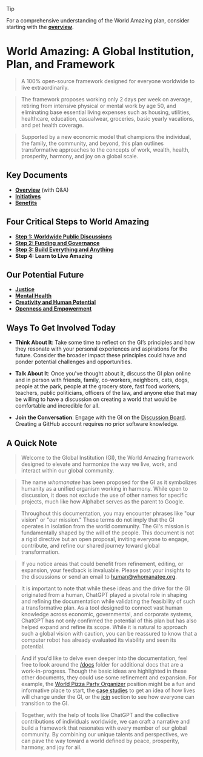 > [!TIP]
> For a comprehensive understanding of the World Amazing plan, consider starting with the [**overview**](docs/overview.md).

# World Amazing: A Global Institution, Plan, and Framework
> A 100% open-source framework designed for everyone worldwide to live extraordinarily.

> The framework proposes working only 2 days per week on average, retiring from intensive physical or mental work by age 50, and eliminating base essential living expenses such as housing, utilities, healthcare, education, casualwear, groceries, basic yearly vacations, and pet health coverage.

> Supported by a new economic model that champions the individual, the family, the community, and beyond, this plan outlines transformative approaches to the concepts of work, wealth, health, prosperity, harmony, and joy on a global scale.

<!--
1. **[Key Documents](#key-documents)**: Essential documents providing a concise overview, benefits, and a straightforward, actionable four-step plan for members to engage with and contribute to the GI’s mission.
2. **[Our Potential Future](#our-potential-future)**: Visions and aspirations for what society could look like under the GI, focusing on justice, mental health, creativity, and empowerment.
3. **[Case Studies: Before and After](#case-studies-before-and-after)**: Real-life inspired scenarios showing the transformative impact of the GI on individuals and communities across various socio-economic backgrounds.
4. **[Join the GI](#join-the-gi)**: Opportunities and invitations for individuals from diverse backgrounds to actively participate in the GI, emphasizing inclusion and community contribution.
5. **[Global Positions](#global-positions)**: Alongside the essential positions required to upgrade and update world civilization, many new roles are also planned to foster a proactive and engaged global community.
6. **[Ways To Get Involved Today](#ways-to-get-involved-today)**: Immediate actions people can take to begin understanding and discussing the principles and aims of the GI, fostering a grassroots movement for change.
-->

## Key Documents
- [**Overview**](docs/overview.md) (with Q&A)
- [**Initiatives**](docs/initiatives.md)
- [**Benefits**](docs/benefits.md)

## Four Critical Steps to World Amazing
- [**Step 1: Worldwide Public Discussions**](docs/discussions.md)
- [**Step 2: Funding and Governance**](docs/funding.md)
- [**Step 3: Build Everything and Anything**](docs/implementation.md)
- **Step 4: Learn to Live Amazing**

## Our Potential Future
- [**Justice**](docs/vision/justice.md)
- [**Mental Health**](docs/vision/mental-health.md)
- [**Creativity and Human Potential**](docs/vision/human-potential.md)
- [**Openness and Empowerment**](docs/vision/openness-empowerment.md)

<!--
## Case Studies: Before and After
- [**A World United**](docs/case-study/global.md)
- [**Transforming Suffering into Lessons**](docs/case-study/suffering.md)
- [**Maria's Renewed Hope**](docs/case-study/maria.md)
- [**John's New Foundations**](docs/case-study/john.md)
- [**The Washingtons' Community Revival**](docs/case-study/the-washingtons.md)
- [**The Hills' Community Engagement**](docs/case-study/the-hills.md)
- [**The Al-Hayek's Cultural Renaissance**](docs/case-study/the-al-hayeks.md)
- [**The Golan's Unity Through Diversity**](docs/case-study/the-golans.md)
- [**Alexei's Transformation**](docs/case-study/alexei.md)
-->
<!--
- [**Jacob's Journey from Conflict to Reconciliation**](docs/case-study/jacob.md): A former IDF Air Force pilot finds healing and a new purpose in peace-building.
- [**Jamal's Road to Redemption**](docs/case-study/jamal.md): A former combatant's transformation through education and community engagement.
- [**David's Path to Inner Peace**](docs/case-study/david.md): How a former Prime Minister redirected his focus from conflict to peace advocacy.
-->

<!--
## Join the GI

### To: All Humans
> From thinkers to leaders, to those seeking redemption, each human is crucial in our collective mission. Regardless of your present circumstances or past behavior, the involvement of everyone is essential for the success of the GI.

- [**Global Citizens**](docs/join/global-citizens.md)
- [**Thinkers**](docs/join/thinkers.md)
- [**Lovers**](docs/join/lovers.md)
- [**Haters**](docs/join/haters.md)
- [**Youths**](docs/join/youths.md)
- [**Redemption Seekers**](docs/join/redemption.md)

### To: All Skilled in These Areas
> To successfully launch and sustain all GI initiatives, we will need experienced and skilled humans to get things going.

- [**Defense, Emergency, and Disaster Response Professionals**](docs/join/defense-emergency.md)
- [**Healthcare Professionals**](docs/join/healthcare.md)
- [**Food Industry Professionals**](docs/join/food-industry.md)
- [**Construction Professionals**](docs/join/builders.md)
- [**Manufacturing Professionals**](docs/join/manufacturing.md)
- [**Educators and Researchers**](docs/join/educators.md)
- [**Devlopers**](docs/join/devlopers.md)[sic]
-->

<!--
## Global Positions
> Alongside the essential positions required to upgrade and update world civilization, many new roles are also planned to foster a proactive and engaged global community.

- [**World Pizza Party Organizer**](docs/job/pizza-party-organizer.md)
-->

<!--
- [**General Complainer Supreme**](docs/job/general-complainer-supreme.md): The leader of the Army of Complainers, responsible for steering the direction of complaint resolution initiatives globally. This role demands a visionary leader who can transform grievances into strategic actions, ensuring that every voice within the GI is heard and valued. The General Complainer Supreme sets the tone for a proactive, problem-solving culture, embodying the GI’s commitment to continuous improvement and inclusive leadership.
- [**Army of Complainers Member**](docs/job/army-of-complainers.md): As a mandatory role for all GI members, this position is at the heart of our mission to address and resolve every issue, no matter its size. Members are tasked with identifying, articulating, and solving complaints ranging from everyday inconveniences to systemic challenges. This role is about active participation in creating a better world, ensuring that every complaint, big or small, is an opportunity for improvement and innovation.
-->

## Ways To Get Involved Today
- **Think About It**: Take some time to reflect on the GI’s principles and how they resonate with your personal experiences and aspirations for the future. Consider the broader impact these principles could have and ponder potential challenges and opportunities.

- **Talk About It**: Once you've thought about it, discuss the GI plan online and in person with friends, family, co-workers, neighbors, cats, dogs, people at the park, people at the grocery store, fast food workers, teachers, public politicians, officers of the law, and anyone else that may be willing to have a discussion on creating a world that would be comfortable and incredible for all.

- **Join the Conversation**: Engage with the GI on the [Discussion Board](https://github.com/whomanatee/plan/discussions). Creating a GitHub account requires no prior software knowledge.
  

## A Quick Note
> Welcome to the Global Institution (GI), the World Amazing framework designed to elevate and harmonize the way we live, work, and interact within our global community.

> The name *whomanatee* has been proposed for the GI as it symbolizes humanity as a unified organism working in harmony. While open to discussion, it does not exclude the use of other names for specific projects, much like how Alphabet serves as the parent to Google.

> Throughout this documentation, you may encounter phrases like "our vision" or "our mission." These terms do not imply that the GI operates in isolation from the world community. The GI's mission is fundamentally shaped by the will of the people. This document is not a rigid directive but an open proposal, inviting everyone to engage, contribute, and refine our shared journey toward global transformation.

> If you notice areas that could benefit from refinement, editing, or expansion, your feedback is invaluable. Please post your insights to the discussions or send an email to human@whomanatee.org.

> It is important to note that while these ideas and the drive for the GI originated from a human, ChatGPT played a pivotal role in shaping and refining the documentation while validating the feasibility of such a transformative plan. As a tool designed to connect vast human knowledge across economic, governmental, and corporate systems, ChatGPT has not only confirmed the potential of this plan but has also helped expand and refine its scope. While it is natural to approach such a global vision with caution, you can be reassured to know that a computer robot has already evaluated its viability and seen its potential.

> And if you'd like to delve even deeper into the documentation, feel free to look around the [/docs](/docs) folder for additional docs that are a work-in-progress. Though the basic ideas are highlighted in these other documents, they could use some refinement and expansion. For example, the [World Pizza Party Organizer](/docs/job/pizza-party-organizer.md) position might be a fun and informative place to start, the [case studies](/docs/case-study) to get an idea of how lives will change under the GI, or the [join](/docs/join) section to see how everyone can transition to the GI.

> Together, with the help of tools like ChatGPT and the collective contributions of individuals worldwide, we can craft a narrative and build a framework that resonates with every member of our global community. By combining our unique talents and perspectives, we can pave the way toward a world defined by peace, prosperity, harmony, and joy for all.
